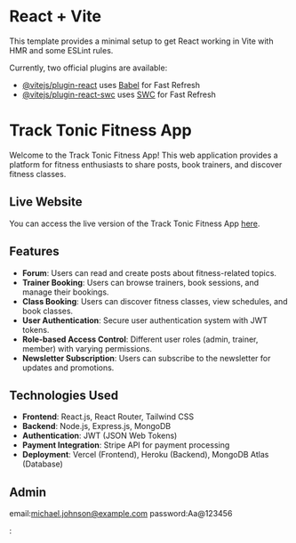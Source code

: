 # React + Vite

This template provides a minimal setup to get React working in Vite with HMR and some ESLint rules.

Currently, two official plugins are available:

- [@vitejs/plugin-react](https://github.com/vitejs/vite-plugin-react/blob/main/packages/plugin-react/README.md) uses [Babel](https://babeljs.io/) for Fast Refresh
- [@vitejs/plugin-react-swc](https://github.com/vitejs/vite-plugin-react-swc) uses [SWC](https://swc.rs/) for Fast Refresh
# Track Tonic Fitness App

Welcome to the Track Tonic Fitness App! This web application provides a platform for fitness enthusiasts to share posts, book trainers, and discover fitness classes.

## Live Website

You can access the live version of the Track Tonic Fitness App [here](https://tracktonicfitnesstraining.web.app/).

## Features

- **Forum**: Users can read and create posts about fitness-related topics.
- **Trainer Booking**: Users can browse trainers, book sessions, and manage their bookings.
- **Class Booking**: Users can discover fitness classes, view schedules, and book classes.
- **User Authentication**: Secure user authentication system with JWT tokens.
- **Role-based Access Control**: Different user roles (admin, trainer, member) with varying permissions.
- **Newsletter Subscription**: Users can subscribe to the newsletter for updates and promotions.

## Technologies Used

- **Frontend**: React.js, React Router, Tailwind CSS
- **Backend**: Node.js, Express.js, MongoDB
- **Authentication**: JWT (JSON Web Tokens)
- **Payment Integration**: Stripe API for payment processing
- **Deployment**: Vercel (Frontend), Heroku (Backend), MongoDB Atlas (Database)

## Admin 
email:michael.johnson@example.com
password:Aa@123456

:


